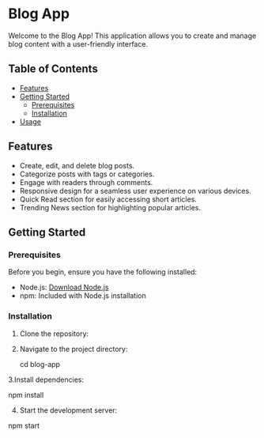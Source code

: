 # Blog App

Welcome to the Blog App! This application allows you to create and manage blog content with a user-friendly interface.

## Table of Contents

- [Features](#features)
- [Getting Started](#getting-started)
  - [Prerequisites](#prerequisites)
  - [Installation](#installation)
- [Usage](#usage)

## Features

- Create, edit, and delete blog posts.
- Categorize posts with tags or categories.
- Engage with readers through comments.
- Responsive design for a seamless user experience on various devices.
- Quick Read section for easily accessing short articles.
- Trending News section for highlighting popular articles.

## Getting Started

### Prerequisites

Before you begin, ensure you have the following installed:

- Node.js: [Download Node.js](https://nodejs.org/)
- npm: Included with Node.js installation

### Installation

1. Clone the repository:

2. Navigate to the project directory:

   cd blog-app

3.Install dependencies:

npm install

4. Start the development server:

npm start
